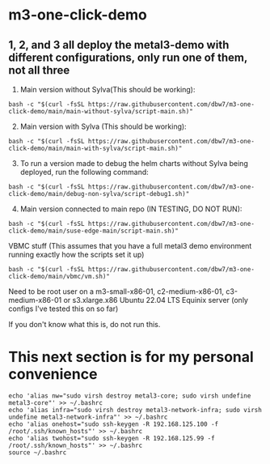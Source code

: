 # m3-one-click-demo
## 1, 2, and 3 all deploy the metal3-demo with different configurations, only run one of them, not all three
1. Main version without Sylva(This should be working):<br>
```
bash -c "$(curl -fsSL https://raw.githubusercontent.com/dbw7/m3-one-click-demo/main/main-without-sylva/script-main.sh)"
```

2. Main version with Sylva (This should be working):<br>
```
bash -c "$(curl -fsSL https://raw.githubusercontent.com/dbw7/m3-one-click-demo/main/main-with-sylva/script-main.sh)"
```

3. To run a version made to debug the helm charts without Sylva being deployed, run the following command:<br>
```
bash -c "$(curl -fsSL https://raw.githubusercontent.com/dbw7/m3-one-click-demo/main/debug-non-sylva/script-debug1.sh)"
```

4. Main version connected to main repo (IN TESTING, DO NOT RUN):<br>
```
bash -c "$(curl -fsSL https://raw.githubusercontent.com/dbw7/m3-one-click-demo/main/suse-edge-main/script-main.sh)"
```

VBMC stuff (This assumes that you have a full metal3 demo environment running exactly how the scripts set it up)
```
bash -c "$(curl -fsSL https://raw.githubusercontent.com/dbw7/m3-one-click-demo/main/vbmc/vm.sh)"
```

Need to be root user on a m3-small-x86-01, c2-medium-x86-01, c3-medium-x86-01 or s3.xlarge.x86 Ubuntu 22.04 LTS Equinix server (only configs I've tested this on so far)

If you don't know what this is, do not run this.


# This next section is for my personal convenience<br>

```
echo 'alias nw="sudo virsh destroy metal3-core; sudo virsh undefine metal3-core"' >> ~/.bashrc
echo 'alias infra="sudo virsh destroy metal3-network-infra; sudo virsh undefine metal3-network-infra"' >> ~/.bashrc
echo 'alias onehost="sudo ssh-keygen -R 192.168.125.100 -f /root/.ssh/known_hosts"' >> ~/.bashrc
echo 'alias twohost="sudo ssh-keygen -R 192.168.125.99 -f /root/.ssh/known_hosts"' >> ~/.bashrc
source ~/.bashrc
```

